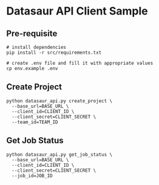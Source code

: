 # Datasaur API Client Sample

## Pre-requisite

```
# install dependencies
pip install -r src/requirements.txt

# create .env file and fill it with appropriate values
cp env.example .env
```

## Create Project

```
python datasaur_api.py create_project \
  --base_url=BASE_URL \
  --client_id=CLIENT_ID \
  --client_secret=CLIENT_SECRET \
  --team_id=TEAM_ID
```

## Get Job Status

```
python datasaur_api.py get_job_status \
  --base_url=BASE_URL \
  --client_id=CLIENT_ID \
  --client_secret=CLIENT_SECRET \
  --job_id=JOB_ID
```
